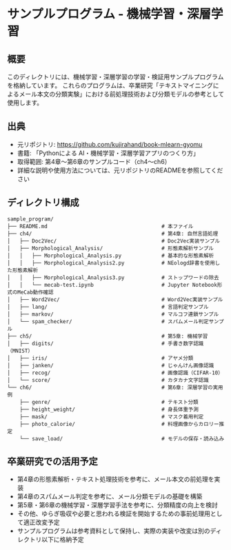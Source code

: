 # サンプルプログラム - 機械学習・深層学習

## 概要

このディレクトリには、機械学習・深層学習の学習・検証用サンプルプログラムを格納しています。
これらのプログラムは、卒業研究「テキストマイニングによるメール本文の分類実験」における前処理技術および分類モデルの参考として使用します。

## 出典

- 元リポジトリ: https://github.com/kujirahand/book-mlearn-gyomu
- 書籍: 「Pythonによる AI・機械学習・深層学習アプリのつくり方」
- 取得範囲: 第4章〜第6章のサンプルコード（ch4〜ch6）
- 詳細な説明や使用方法については、元リポジトリのREADMEを参照してください

## ディレクトリ構成

```
sample_program/
├── README.md                                     # 本ファイル
├── ch4/                                          # 第4章: 自然言語処理
│   ├── Doc2Vec/                                  # Doc2Vec実装サンプル
│   ├── Morphological_Analysis/                   # 形態素解析サンプル
│   │   ├── Morphological_Analysis.py             # 基本的な形態素解析
│   │   ├── Morphological_Analysis2.py            # NEologd辞書を使用した形態素解析
│   │   ├── Morphological_Analysis3.py            # ストップワードの除去
│   │   └── mecab-test.ipynb                      # Jupyter Notebook形式のMeCab動作確認
│   ├── Word2Vec/                                 # Word2Vec実装サンプル
│   ├── lang/                                     # 言語判定サンプル
│   ├── markov/                                   # マルコフ連鎖サンプル
│   └── spam_checker/                             # スパムメール判定サンプル
├── ch5/                                          # 第5章: 機械学習
│   ├── digits/                                   # 手書き数字認識（MNIST）
│   ├── iris/                                     # アヤメ分類
│   ├── janken/                                   # じゃんけん画像認識
│   ├── recog/                                    # 画像認識（CIFAR-10）
│   └── score/                                    # カタカナ文字認識
└── ch6/                                          # 第6章: 深層学習の実用例
    ├── genre/                                    # テキスト分類
    ├── height_weight/                            # 身長体重予測
    ├── mask/                                     # マスク着用判定
    ├── photo_calorie/                            # 料理画像からカロリー推定
    └── save_load/                                # モデルの保存・読み込み
```

## 卒業研究での活用予定

- 第4章の形態素解析・テキスト処理技術を参考に、メール本文の前処理を実装
- 第4章のスパムメール判定を参考に、メール分類モデルの基礎を構築
- 第5章・第6章の機械学習・深層学習手法を参考に、分類精度の向上を検討
- その他、ゆらぎ吸収や必要と思われる検証を開始するための事前処理用として適正改変予定
- サンプルプログラムは参考資料として保持し、実際の実装や改変は別のディレクトリ以下に格納予定
